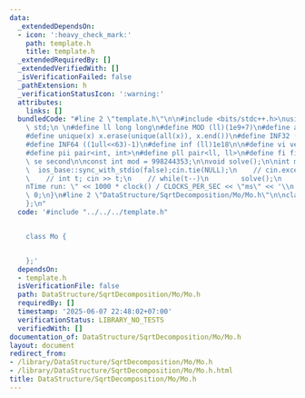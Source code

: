 ```yaml
---
data:
  _extendedDependsOn:
  - icon: ':heavy_check_mark:'
    path: template.h
    title: template.h
  _extendedRequiredBy: []
  _extendedVerifiedWith: []
  _isVerificationFailed: false
  _pathExtension: h
  _verificationStatusIcon: ':warning:'
  attributes:
    links: []
  bundledCode: "#line 2 \"template.h\"\n\n#include <bits/stdc++.h>\nusing namespace\
    \ std;\n \n#define ll long long\n#define MOD (ll)(1e9+7)\n#define all(x) (x).begin(),(x).end()\n\
    #define unique(x) x.erase(unique(all(x)), x.end())\n#define INF32 ((1ull<<31)-1)\n\
    #define INF64 ((1ull<<63)-1)\n#define inf (ll)1e18\n\n#define vi vector<int>\n\
    #define pii pair<int, int>\n#define pll pair<ll, ll>\n#define fi first\n#define\
    \ se second\n\nconst int mod = 998244353;\n\nvoid solve();\n\nint main(){\n  \
    \  ios_base::sync_with_stdio(false);cin.tie(NULL);\n    // cin.exceptions(cin.failbit);\n\
    \    // int t; cin >> t;\n    // while(t--)\n        solve();\n    cerr << \"\\\
    nTime run: \" << 1000 * clock() / CLOCKS_PER_SEC << \"ms\" << '\\n';\n    return\
    \ 0;\n}\n#line 2 \"DataStructure/SqrtDecomposition/Mo/Mo.h\"\n\nclass Mo {\n\n\
    };\n"
  code: '#include "../../../template.h"


    class Mo {


    };'
  dependsOn:
  - template.h
  isVerificationFile: false
  path: DataStructure/SqrtDecomposition/Mo/Mo.h
  requiredBy: []
  timestamp: '2025-06-07 22:48:02+07:00'
  verificationStatus: LIBRARY_NO_TESTS
  verifiedWith: []
documentation_of: DataStructure/SqrtDecomposition/Mo/Mo.h
layout: document
redirect_from:
- /library/DataStructure/SqrtDecomposition/Mo/Mo.h
- /library/DataStructure/SqrtDecomposition/Mo/Mo.h.html
title: DataStructure/SqrtDecomposition/Mo/Mo.h
---
```

